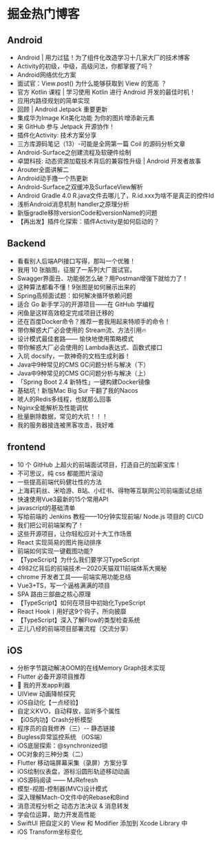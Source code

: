 # 掘金热门博客
## Android
* Android | 用力过猛！为了组件化改造学习十几家大厂的技术博客
* Activity的初级，中级，高级问法，你都掌握了吗？
* Android网络优化方案
* 面试官：View.post() 为什么能够获取到 View 的宽高 ？
* 官方 Kotlin 课程 | 学习使用 Kotlin 进行 Android 开发的最佳时机！
* 应用内路径规划的简单实现
* 回顾 | Android Jetpack 重要更新
* 集成华为Image Kit美化功能 为你的图片增添新元素
* 来 GitHub 参与 Jetpack 开源协作！
* 插件化Activity: 技术方案分享
* 三方库源码笔记（13）-可能是全网第一篇 Coil 的源码分析文章
* Android-Surface之创建流程及软硬件绘制
* 卓盟科技: 动态资源加载技术背后的兼容性升级 | Android 开发者故事
* Arouter全面讲解二
* Android动手撸一个热更新
* Android-Surface之双缓冲及SurfaceView解析
* Android Gradle 4.0 R.java文件去哪儿了，R.id.xxx为啥不是真正的控件Id
* 浅析Android消息机制 handler之原理分析
* 新版gradle移除versionCode和versionName的问题
* 【再出发】插件化探索：插件Activity是如何启动的？

## Backend
* 看看别人后端API接口写得，那叫一个优雅！
* 我用 10 张脑图，征服了一系列大厂面试官。
* Swagger界面丑、功能弱怎么破？用Postman增强下就给力了！
* 这种算法都看不懂！9张图是如何展示出来的
* Spring高频面试题：如何解决循环依赖问题
* 适合 Go 新手学习的开源项目——在 GitHub 学编程
* 闲鱼是这样高效稳定完成项目迁移的
* 还在百度Docker命令？推荐一套我用起来特顺手的命令！
* 带你解惑大厂必会使用的 Stream流、方法引用🔥
* 设计模式最佳套路—— 愉快地使用策略模式
* 带你解惑大厂必会使用的 Lambda表达式、函数式接口
* 入坑 docsify，一款神奇的文档生成利器！
* Java中9种常见的CMS GC问题分析与解决（下）
* Java中9种常见的CMS GC问题分析与解决（上）
* 「Spring Boot 2.4 新特性」一键构建Docker镜像
* 基础坑！新版Mac Big Sur 干翻了我的Nacos
* 唬人的Redis多线程，也就那么回事
* Nginx全能解析及性能调优
* 批量删除数据，常见的大坑！！！
* 我的服务器接连被黑客攻击，我好难

## frontend
* 10 个 GitHub 上超火的前端面试项目，打造自己的加薪宝库！
* 不可思议，纯 css 都能图片滚动
* 一些提高前端代码健壮性的方法
* 上海莉莉丝、米哈游、B站、小红书、得物等互联网公司前端面试总结
* 快速使用Vue3最新的15个常用API
* javascript的基础清单
* 写给前端的 Jenkins 教程——10分钟实现前端/ Node.js 项目的 CI/CD
* 我们把公司前端架构了！
* 这些开源项目，让你轻松应对十大工作场景
* React 实现简易的图片拖动排序
* 前端如何实现一键截图功能?
* 【TypeScript】为什么我们要学习TypeScript
* 4982亿背后的前端技术—2020天猫双11前端体系大揭秘
* chrome 开发者工具——前端实用功能总结
* Vue3+TS，写一个逼格满满的项目
* SPA 路由三部曲之核心原理
* 【TypeScript】如何在项目中初始化TypeScript
* React Hook丨用好这9个钩子，所向披靡
* 【TypeScript】深入了解Flow的类型检查系统
* 正儿八经的前端项目部署流程（交流分享）

## iOS
* 分析字节跳动解决OOM的在线Memory Graph技术实现
* Flutter 必备开源项目推荐
* 🐻 我的开发app利器
* UIView 动画降帧探究
* iOS自动化【一点经验】
* 自定义KVO，自动释放，监听多个属性
* 【iOS内功】Crash分析模型
* 程序员的自我修养（三）-- 静态链接
* Bugless异常监控系统 （iOS端）
* iOS底层探索：@synchronized锁
* OC对象的三种分类（二）
* Flutter 移动端屏幕采集（录屏）方案分享
* iOS绘制仪表盘，游标沿圆形轨迹移动动画
* iOS源码阅读 —— MJRefresh
* 模型-视图-控制器(MVC)设计模式
* 深入理解Mach-O文件中的Rebase和Bind
* 消息流程分析之 动态方法决议 & 消息转发
* 学会位运算，助力开发高性能
* SwiftUI 把自定义的 View 和 Modifier 添加到 Xcode Library 中
* iOS Transform坐标变化


